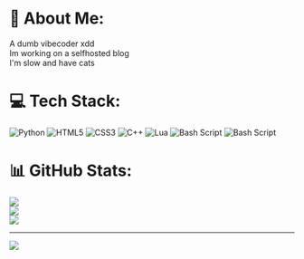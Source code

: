 # 💫 About Me:
A dumb vibecoder xdd<br>Im working on a selfhosted blog <br>I'm slow and have cats<br>


# 💻 Tech Stack:
![Python](https://img.shields.io/badge/python-3670A0?style=for-the-badge&logo=python&logoColor=ffdd54) ![HTML5](https://img.shields.io/badge/html5-%23E34F26.svg?style=for-the-badge&logo=html5&logoColor=white) ![CSS3](https://img.shields.io/badge/css3-%231572B6.svg?style=for-the-badge&logo=css3&logoColor=white) ![C++](https://img.shields.io/badge/c++-%2300599C.svg?style=for-the-badge&logo=c%2B%2B&logoColor=white) ![Lua](https://img.shields.io/badge/lua-%232C2D72.svg?style=for-the-badge&logo=lua&logoColor=white) ![Bash Script](https://img.shields.io/badge/bash_script-%23121011.svg?style=for-the-badge&logo=gnu-bash&logoColor=white) ![Bash Script](https://img.shields.io/badge/bash_script-%23121011.svg?style=for-the-badge&logo=gnu-bash&logoColor=white)
# 📊 GitHub Stats:
![](https://github-readme-stats.vercel.app/api?username=01snowy&theme=rose_pine&hide_border=false&include_all_commits=true&count_private=true)<br/>
![](https://nirzak-streak-stats.vercel.app/?user=01snowy&theme=rose_pine&hide_border=false)<br/>
![](https://github-readme-stats.vercel.app/api/top-langs/?username=01snowy&theme=rose_pine&hide_border=false&include_all_commits=true&count_private=false&layout=compact)

---
[![](https://visitcount.itsvg.in/api?id=01snowy&icon=0&color=0)](https://visitcount.itsvg.in)

<!-- Proudly created with GPRM ( https://gprm.itsvg.in ) -->
